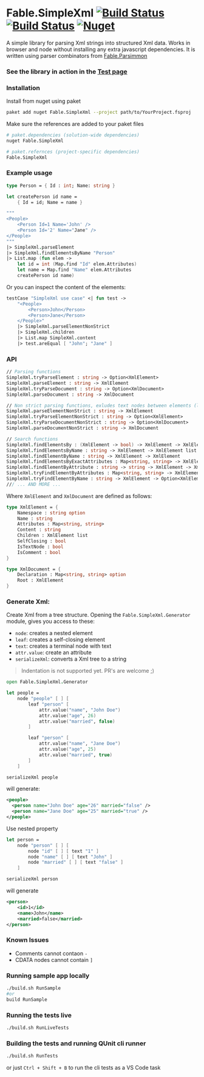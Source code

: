 # Fable.SimpleXml [![Build Status](https://travis-ci.org/Zaid-Ajaj/Fable.SimpleXml.svg?branch=master)](https://travis-ci.org/Zaid-Ajaj/Fable.SimpleXml) [![Build Status](https://ci.appveyor.com/api/projects/status/s3esn08o7d4ehlm1?svg=true)](https://ci.appveyor.com/project/Zaid-Ajaj/fable-simplexml) [![Nuget](https://img.shields.io/nuget/v/Fable.SimpleXml.svg?maxAge=0&colorB=brightgreen)](https://www.nuget.org/packages/Fable.SimpleXml)

A simple library for parsing Xml strings into structured Xml data. Works in browser and node without installing any extra javascript dependencies. It is written using parser combinators from [Fable.Parsimmon](https://github.com/Zaid-Ajaj/Fable.Parsimmon)


### See the library in action in the [Test page](https://zaid-ajaj.github.io/Fable.SimpleXml/)


### Installation
Install from nuget using paket
```sh
paket add nuget Fable.SimpleXml --project path/to/YourProject.fsproj 
```
Make sure the references are added to your paket files
```sh
# paket.dependencies (solution-wide dependencies)
nuget Fable.SimpleXml

# paket.refernces (project-specific dependencies)
Fable.SimpleXml
```

### Example usage 
```fs
type Person = { Id : int; Name: string }

let createPerson id name = 
    { Id = id; Name = name }

"""
<People>
    <Person Id=1 Name='John' />
    <Person Id='2' Name="Jane" />
</People>
"""
|> SimpleXml.parseElement
|> SimpleXml.findElementsByName "Person"
|> List.map (fun elem -> 
    let id = int (Map.find "Id" elem.Attributes)
    let name = Map.find "Name" elem.Attributes 
    createPerson id name)                      
```
Or you can inspect the content of the elements:
```fs
testCase "SimpleXml use case" <| fun test ->
    "<People>
        <Person>John</Person>
        <Person>Jane</Person>
    </People>"
    |> SimpleXml.parseElementNonStrict
    |> SimpleXml.children
    |> List.map SimpleXml.content 
    |> test.areEqual [ "John"; "Jane" ]
```
### API

```fs
// Parsing functions 
SimpleXml.tryParseElement : string -> Option<XmlElement>
SimpleXml.parseElement : string -> XmlElement
SimpleXml.tryParseDocument : string -> Option<XmlDocument>
SimpleXml.parseDocument : string -> XmlDocument

// Non strict parsing functions, exludes text nodes between elements (leaving Content intact)
SimpleXml.parseElementNonStrict : string -> XmlElement
SimpleXml.tryParseElementNonStrict : string -> Option<XmlElement>
SimpleXml.tryParseDocumentNonStrict : string -> Option<XmlDocument>
SimpleXml.parseDocumentNonStrict : string -> XmlDocument

// Search functions
SimpleXml.findElementsBy : (XmlElement -> bool) -> XmlElement -> XmlElement list
SimpleXml.findElementsByName : string -> XmlElement -> XmlElement list
SimpleXml.findElementByName : string -> XmlElement -> XmlElement
SimpleXml.findElementsByExactAttributes : Map<string, string> -> XmlElement -> XmlElement list
SimpleXml.findElementByAttribute : string -> string -> XmlElement -> XmlElement list
SimpleXml.tryFindElementByAttributes : Map<string, string> -> XmlElement -> Option<XmlElement>
SimpleXml.tryFindElementByName : string -> XmlElement -> Option<XmlElement>
/// ... AND MORE ...
```

Where `XmlElement` and `XmlDocument` are defined as follows:
```fs
type XmlElement = { 
    Namespace : string option
    Name : string
    Attributes : Map<string, string>
    Content : string 
    Children : XmlElement list 
    SelfClosing : bool
    IsTextNode : bool
    IsComment : bool
}

type XmlDocument = {
    Declaration : Map<string, string> option 
    Root : XmlElement 
}
```

### Generate Xml:
Create Xml from a tree structure. Opening the `Fable.SimpleXml.Generator` module, gives you access to these:
 - `node`: creates a nested element 
 - `leaf`: creates a self-closing element
 - `text`: creates a terminal node with text
 - `attr.value`: create an attribute
 - `serializeXml`: converts a Xml tree to a string

> Indentation is not supported yet. PR's are welcome ;)

```fs
open Fable.SimpleXml.Generator

let people = 
    node "people" [ ] [
        leaf "person" [ 
            attr.value("name", "John Doe")
            attr.value("age", 26)
            attr.value("married", false) 
        ]

        leaf "person" [
            attr.value("name", "Jane Doe")
            attr.value("age", 25)
            attr.value("married", true)
        ]
    ]

serializeXml people
```
will generate:
```xml
<people>
  <person name="John Doe" age="26" married="false" />
  <person name="Jane Doe" age="25" married="true" />
</people>
```

Use nested property
```fs
let person = 
    node "person" [ ] [
        node "id" [ ] [ text "1" ]
        node "name" [ ] [ text "John" ]
        node "married" [ ] [ text "false" ]
    ]

serializeXml person
```
will generate
```xml
<person>
    <id>1</id>
    <name>John</name>
    <married>false</married>
</person>
```

### Known Issues
 - Comments cannot contaon `-` 
 - CDATA nodes cannot contain `]`

### Running sample app locally
```sh
./build.sh RunSample
#or 
build RunSample
```
### Running the tests live 
```sh
./build.sh RunLiveTests 
```
### Building the tests and running QUnit cli runner
```sh
./build.sh RunTests
```
or just `Ctrl + Shift + B` to run the cli tests as a VS Code task
